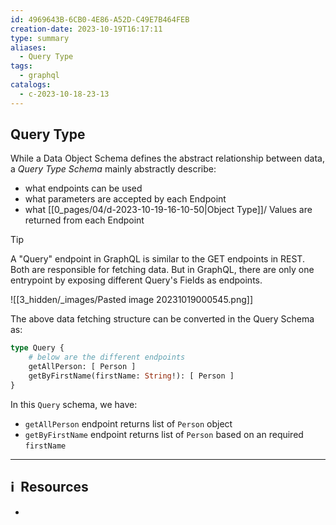 ```yaml
---
id: 4969643B-6CB0-4E86-A52D-C49E7B464FEB
creation-date: 2023-10-19T16:17:11
type: summary
aliases:
  - Query Type
tags:
  - graphql
catalogs:
  - c-2023-10-18-23-13
---
```


## Query Type

While a Data Object Schema defines the abstract relationship between data, a *Query Type Schema* mainly abstractly describe: 
- what endpoints can be used
- what parameters are accepted by each Endpoint
- what [[0_pages/04/d-2023-10-19-16-10-50|Object Type]]/ Values are returned from each Endpoint

> [!Tip] 
> A "Query" endpoint in GraphQL is similar to the GET endpoints in REST. Both are responsible for fetching data. But in GraphQL, there are only one entrypoint by exposing different Query's Fields as endpoints. 


![[3_hidden/_images/Pasted image 20231019000545.png]]

The above data fetching structure can be converted in the Query Schema as: 

```graphql
type Query {
	# below are the different endpoints
	getAllPerson: [ Person ] 
	getByFirstName(firstName: String!): [ Person ]
}
```

In this `Query` schema, we have: 
- `getAllPerson` endpoint returns list of `Person` object
- `getByFirstName` endpoint returns list of `Person` based on an required `firstName`

---
## ℹ️  Resources
- 